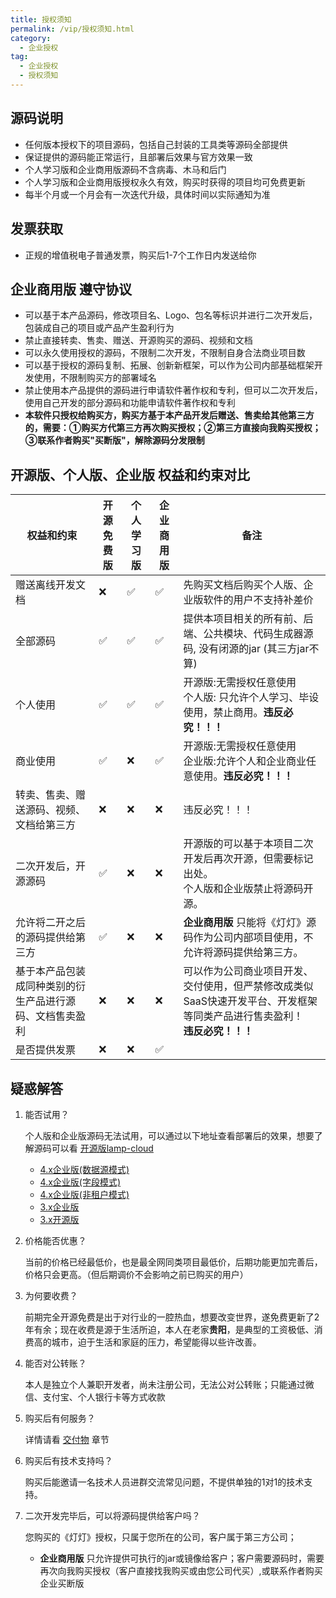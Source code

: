 ```yaml
---
title: 授权须知
permalink: /vip/授权须知.html
category:
  - 企业授权
tag:
  - 企业授权
  - 授权须知
---
```


## 源码说明
- 任何版本授权下的项目源码，包括自己封装的工具类等源码全部提供
- 保证提供的源码能正常运行，且部署后效果与官方效果一致
- 个人学习版和企业商用版源码不含病毒、木马和后门
- 个人学习版和企业商用版授权永久有效，购买时获得的项目均可免费更新
- 每半个月或一个月会有一次迭代升级，具体时间以实际通知为准

## 发票获取
- 正规的增值税电子普通发票，购买后1-7个工作日内发送给你

## 企业商用版 遵守协议
- 可以基于本产品源码，修改项目名、Logo、包名等标识并进行二次开发后，包装成自己的项目或产品产生盈利行为
- 禁止直接转卖、售卖、赠送、开源购买的源码、视频和文档
- 可以永久使用授权的源码，不限制二次开发，不限制自身合法商业项目数
- 可以基于授权的源码复制、拓展、创新新框架，可以作为公司内部基础框架开发使用，不限制购买方的部署域名
- 禁止使用本产品提供的源码进行申请软件著作权和专利，但可以二次开发后，使用自己开发的部分源码和功能申请软件著作权和专利
- **本软件只授权给购买方，购买方基于本产品开发后赠送、售卖给其他第三方的，需要：①购买方代第三方再次购买授权；②第三方直接向我购买授权；③联系作者购买"买断版"，解除源码分发限制**


## 开源版、个人版、企业版 权益和约束对比

| 权益和约束                      | 开源免费版 | 个人学习版 | 企业商用版 | 备注                                                                 |
|----------------------------|---|---|---|--------------------------------------------------------------------|
| 赠送离线开发文档                   | ❌ | ✅ | ✅  | 先购买文档后购买个人版、企业版软件的用户不支持补差价                                         |
| 全部源码                       | ✅ | ✅ | ✅  | 提供本项目相关的所有前、后端、公共模块、代码生成器源码, 没有闭源的jar (其三方jar不算)                   |
| 个人使用                       | ✅ | ✅ | ✅  | 开源版:无需授权任意使用<br />个人版: 只允许个人学习、毕设使用，禁止商用。**违反必究！！！**               |
| 商业使用                       | ✅ | ❌ | ✅  | 开源版:无需授权任意使用<br />企业版:允许个人和企业商业任意使用。**违反必究！！！**                    |
| 转卖、售卖、赠送源码、视频、文档给第三方       | ❌ | ❌ | ❌   | 违反必究！！！                                                            |
| 二次开发后，开源源码                 | ✅ | ❌ | ❌   | 开源版的可以基于本项目二次开发后再次开源，但需要标记出处。<br> 个人版和企业版禁止将源码开源。                  |
| 允许将二开之后的源码提供给第三方           | ✅ | ❌ | ❌   |  **企业商用版** 只能将《灯灯》源码作为公司内部项目使用，不允许将源码提供给第三方。                       |
| 基于本产品包装成同种类别的衍生产品进行源码、文档售卖盈利 |  ❌ | ❌  | ❌ | 可以作为公司商业项目开发、交付使用，但严禁修改成类似SaaS快速开发平台、开发框架等同类产品进行售卖盈利！<br/> **违反必究！！！** |
| 是否提供发票                     | ❌ | ❌ | ✅  |                                                                    |

## 疑惑解答
1. 能否试用？

   个人版和企业版源码无法试用，可以通过以下地址查看部署后的效果，想要了解源码可以看 [开源版lamp-cloud](https://github.com/dromara/lamp-cloud)

   - [4.x企业版(数据源模式)](https://datasource.tangyh.top/)
   - [4.x企业版(字段模式)](https://column.tangyh.top/)
   - [4.x企业版(非租户模式)](https://none.tangyh.top/)
   - [3.x企业版](https://boot.tangyh.top/)
   - [3.x开源版](https://boot.tangyh.top/lamp-web)

2. 价格能否优惠？ 

   当前的价格已经最低价，也是最全网同类项目最低价，后期功能更加完善后，价格只会更高。（但后期调价不会影响之前已购买的用户）

3. 为何要收费？

   前期完全开源免费是出于对行业的一腔热血，想要改变世界，遂免费更新了2年有余；现在收费是源于生活所迫，本人在老家**贵阳**，是典型的工资极低、消费高的城市，迫于生活和家庭的压力，希望能得以些许改善。

4. 能否对公转账？

   本人是独立个人兼职开发者，尚未注册公司，无法公对公转账；只能通过微信、支付宝、个人银行卡等方式收款

5. 购买后有何服务？ 

   详情请看 [交付物](./02.交付物.md) 章节

6. 购买后有技术支持吗？

   购买后能邀请一名技术人员进群交流常见问题，不提供单独的1对1的技术支持。

7. 二次开发完毕后，可以将源码提供给客户吗？ 

   您购买的《灯灯》授权，只属于您所在的公司，客户属于第三方公司；
   - **企业商用版** 只允许提供可执行的jar或镜像给客户；客户需要源码时，需要再次向我购买授权（客户直接找我购买或由您公司代买）,或联系作者购买企业买断版
